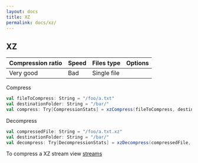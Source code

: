 ```yaml
---
layout: docs
title: XZ
permalink: docs/xz/
---
```


## XZ

|Compression ratio|Speed|Files type|Options|
|--|--|--|--|
|Very good|Bad|Single file||

Compress

```scala
val fileToCompress: String = "/foo/a.txt"
val destinationFolder: String = "/bar/"
val compress: Try[CompressionStats] = xzCompress(fileToCompress, destinationFolder)
```
Decompress
```scala
val compressedFile: String = "/foo/a.txt.xz"
val destinationFolder: String = "/bar/"
val decompress: Try[DecompressionStats] = xzDecompress(compressedFile, destinationFolder)
```

To compress a XZ stream view  [streams](https://gekomad.github.io/scala-compress/docs/streams/)